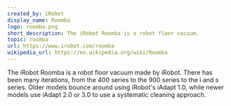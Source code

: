 ```yaml
---
created_by: iRobot
display_name: Roomba
logo: roomba.png
short_description: The iRobot Roomba is a robot floor vacuum.
topic: roomba
url: https://www.irobot.com/roomba
wikipedia_url: https://en.wikipedia.org/wiki/Roomba
---
```

The iRobot Roomba is a robot floor vacuum made by iRobot. There has been many iterations, from the 400 series to the 900 series to the i and s series. Older models bounce around using iRobot's iAdapt 1.0, while newer models use iAdapt 2.0 or 3.0 to use a systematic cleaning approach.
